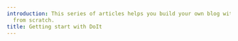 ```yaml
---
introduction: This series of articles helps you build your own blog with DoIt theme
  from scratch.
title: Getting start with DoIt
---
```

